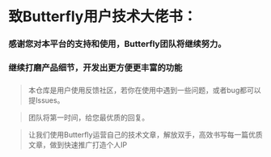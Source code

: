 # 致Butterfly用户技术大佬书：

### 感谢您对本平台的支持和使用，Butterfly团队将继续努力。
### 继续打磨产品细节，开发出更方便更丰富的功能

###
> 本仓库是用户使用反馈社区，若你在使用中遇到一些问题，或者bug都可以提Issues。

> 团队将第一时间，给您最优质的回复。

> 让我们使用Butterfly运营自己的技术文章，解放双手，高效书写每一篇优质文章，做到快速推广打造个人IP 
